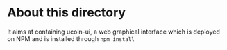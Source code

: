 # About this directory

It aims at containing ucoin-ui, a web graphical interface which is deployed on NPM and is installed through `npm install`